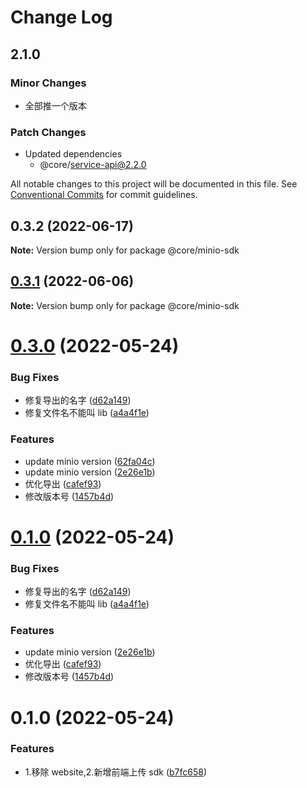 # Change Log

## 2.1.0

### Minor Changes

- 全部推一个版本

### Patch Changes

- Updated dependencies
  - @core/service-api@2.2.0

All notable changes to this project will be documented in this file.
See [Conventional Commits](https://conventionalcommits.org) for commit guidelines.

## 0.3.2 (2022-06-17)

**Note:** Version bump only for package @core/minio-sdk

## [0.3.1](https://gitlab.xjjchain.com:8082/xjj-chain/web/core/compare/@core/minio-sdk@0.3.0...@core/minio-sdk@0.3.1) (2022-06-06)

**Note:** Version bump only for package @core/minio-sdk

# [0.3.0](https://gitlab.xjjchain.com:8082/xjj-chain/web/core/compare/@core/minio-sdk@0.1.0...@core/minio-sdk@0.3.0) (2022-05-24)

### Bug Fixes

- 修复导出的名字 ([d62a149](https://gitlab.xjjchain.com:8082/xjj-chain/web/core/commit/d62a149d990209b2ce68193a39db9ce47b37ff2d))
- 修复文件名不能叫 lib ([a4a4f1e](https://gitlab.xjjchain.com:8082/xjj-chain/web/core/commit/a4a4f1e960bb21f384c2935945183a0b9a1a2dcc))

### Features

- update minio version ([62fa04c](https://gitlab.xjjchain.com:8082/xjj-chain/web/core/commit/62fa04c6802e7b5172d648caea978890f9b68569))
- update minio version ([2e26e1b](https://gitlab.xjjchain.com:8082/xjj-chain/web/core/commit/2e26e1bcba5cb4b4f68266a202a1cf196bd5eaf2))
- 优化导出 ([cafef93](https://gitlab.xjjchain.com:8082/xjj-chain/web/core/commit/cafef938720436b40602c3d6064230892fd44c4f))
- 修改版本号 ([1457b4d](https://gitlab.xjjchain.com:8082/xjj-chain/web/core/commit/1457b4df1b04f634f45f6d1362c95ec7ea089503))

# [0.1.0](https://gitlab.xjjchain.com:8082/xjj-chain/web/core/compare/@core/minio-sdk@0.1.0...@core/minio-sdk@0.1.0) (2022-05-24)

### Bug Fixes

- 修复导出的名字 ([d62a149](https://gitlab.xjjchain.com:8082/xjj-chain/web/core/commit/d62a149d990209b2ce68193a39db9ce47b37ff2d))
- 修复文件名不能叫 lib ([a4a4f1e](https://gitlab.xjjchain.com:8082/xjj-chain/web/core/commit/a4a4f1e960bb21f384c2935945183a0b9a1a2dcc))

### Features

- update minio version ([2e26e1b](https://gitlab.xjjchain.com:8082/xjj-chain/web/core/commit/2e26e1bcba5cb4b4f68266a202a1cf196bd5eaf2))
- 优化导出 ([cafef93](https://gitlab.xjjchain.com:8082/xjj-chain/web/core/commit/cafef938720436b40602c3d6064230892fd44c4f))
- 修改版本号 ([1457b4d](https://gitlab.xjjchain.com:8082/xjj-chain/web/core/commit/1457b4df1b04f634f45f6d1362c95ec7ea089503))

# 0.1.0 (2022-05-24)

### Features

- 1.移除 website,2.新增前端上传 sdk ([b7fc658](https://gitlab.xjjchain.com:8082/xjj-chain/web/core/commit/b7fc6586508392303739e7210b6a3d6a3b3c132f))
